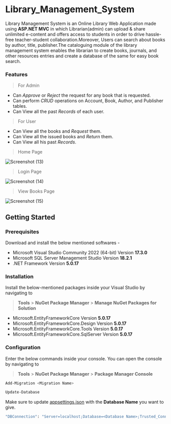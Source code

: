 # Library_Management_System
Library Management System is an Online Library Web Application made using **ASP.NET MVC** in which Librarian(admin) can upload & share unlimited e-content and offers access to students in order to drive hassle-free teacher-student collaboration.Moreover, Users can search about books by author, title, publisher.The cataloguing module of the library management system enables the librarian to create books, journals, and other resources entries and create a database of the same for easy book search.


### Features
> For Admin
 * Can *Approve* or *Reject* the request for any book that is requested.
 * Can perform *CRUD* operations on Account, Book, Author, and Publisher tables.
 * Can View all the past *Records* of each user.
> For User
* Can View all the books and *Request* them.
* Can View all the issued books and *Return* them.
* Can View all his past *Records*.

> Home Page

![Screenshot (13)](https://user-images.githubusercontent.com/46960431/185978364-dd81da16-f38a-4ccb-85aa-e6143fc1b2cd.png)

> Login Page

![Screenshot (14)](https://user-images.githubusercontent.com/46960431/185978807-32ef68f6-b81a-4af1-99cb-11fa06f83094.png)


> View Books Page

![Screenshot (15)](https://user-images.githubusercontent.com/46960431/185979195-e2b55779-1121-4e0b-9f03-d4ef257f8dfa.png)

## Getting Started
### Prerequisites
Download and install the below mentioned softwares -
* Microsoft Visual Studio Community 2022 (64-bit) Version **17.3.0**
* Microsoft SQL Server Management Studio Version **18.2.1**
* .NET Framework Version **5.0.17**

### Installation
Install the below-mentioned packages inside your Visual Studio by navigating to 
> **Tools** > **NuGet Package Manager** > **Manage NuGet Packages for Solution**

* Microsoft.EntityFrameworkCore Version **5.0.17**
* Microsoft.EntityFrameworkCore.Design Version **5.0.17**
* Microsoft.EntityFrameworkCore.Tools Version **5.0.17**
* Microsoft.EntityFrameworkCore.SqlServer Version **5.0.17**

### Configuration
Enter the below commands inside your console. You can open the console by navigating to
> **Tools** > **NuGet Package Manager** > **Package Manager Console**
```sh
Add-Migration <Migration Name>
```
```sh
Update-Database
```
Make sure to update [appsettings.json](https://github.com/KDI-pulkit/Library_Management_System/blob/master/LibraryManagementSystem/appsettings.json) with the **Database Name** you want to give.
```sh
"DBConnection": "Server=localhost;Database=<Database Name>;Trusted_Connection=True;"
```
